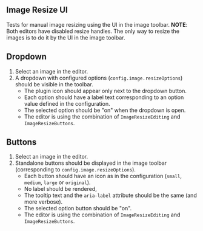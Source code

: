 ## Image Resize UI

Tests for manual image resizing using the UI in the image toolbar.
**NOTE**: Both editors have disabled resize handles. The only way to resize the images is to do it by the UI in the image toolbar.

## Dropdown

1. Select an image in the editor.
2. A dropdown with configured options (`config.image.resizeOptions`) should be visible in the toolbar.
	- The plugin icon should appear only next to the dropdown button.
	- Each option should have a label text corresponding to an option value defined in the configuration.
	- The selected option should be "on" when the dropdown is open.
	- The editor is using the combination of `ImageResizeEditing` and `ImageResizeButtons`.

## Buttons

1. Select an image in the editor.
2. Standalone buttons should be displayed in the image toolbar (corresponding to `config.image.resizeOptions`).
	- Each button should have an icon as in the configuration (`small`, `medium`, `large` or `original`).
	- No label should be rendered,
	- The tooltip text and the `aria-label` attribute should be the same (and more verbose).
	- The selected option button should be "on".
	- The editor is using the combination of `ImageResizeEditing` and `ImageResizeButtons`.
